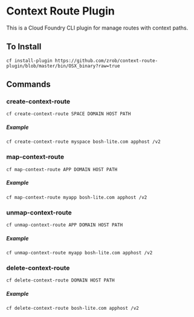 # Context Route Plugin

This is a Cloud Foundry CLI plugin for manage routes with context paths.

## To Install
```
cf install-plugin https://github.com/zrob/context-route-plugin/blob/master/bin/OSX_binary?raw=true
```

## Commands

### create-context-route
`cf create-context-route SPACE DOMAIN HOST PATH`
##### Example
`cf create-context-route myspace bosh-lite.com apphost /v2`

### map-context-route
`cf map-context-route APP DOMAIN HOST PATH`
##### Example
`cf map-context-route myapp bosh-lite.com apphost /v2`

### unmap-context-route
`cf unmap-context-route APP DOMAIN HOST PATH`
##### Example
`cf unmap-context-route myapp bosh-lite.com apphost /v2`

### delete-context-route
`cf delete-context-route DOMAIN HOST PATH`
##### Example
`cf delete-context-route bosh-lite.com apphost /v2`


